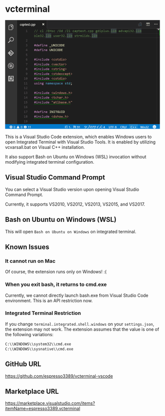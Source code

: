 # vcterminal

![](https://raw.githubusercontent.com/espresso3389/vcterminal-vscode/master/images/intro.gif)

This is a Visual Studio Code extension, which enables Windows users to open Integrated Terminal with Visual Studio Tools. It is enabled by utilizing vcvarsall.bat on Visual C++ installation.

It also support Bash on Ubuntu on Windows (WSL) invocation without modifying integrated terminal configuration.

## Visual Studio Command Prompt

You can select a Visual Studio version upon opening Visual Studio Command Prompt.

Currently, it supports VS2010, VS2012, VS2013, VS2015, and VS2017.

## Bash on Ubuntu on Windows (WSL)

This will open `Bash on Ubuntu on Windows` on integrated terminal.

## Known Issues

### It cannot run on Mac
Of course, the extension runs only on Windows! :(

### When you exit bash, it returns to cmd.exe
Currently, we cannot directly launch bash.exe from Visual Studio Code environment.
This is an API restriction now. 

### Integrated Terminal Restriction
If you change `terminal.integrated.shell.windows` on your `settings.json`,
the extension may not work.
The extension assumes that the value is one of the following variations:
```
C:\\WINDOWS\\system32\\cmd.exe
C:\\WINDOWS\\sysnative\\cmd.exe
```

## GitHub URL
https://github.com/espresso3389/vcterminal-vscode

## Marketplace URL
https://marketplace.visualstudio.com/items?itemName=espresso3389.vcterminal
